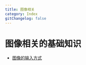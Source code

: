 ```yaml
---
title: 图像相关
category: Index
gitChangelog: false
---
```


# 图像相关的基础知识

- [图像的输入方式](image-input-method.md)
